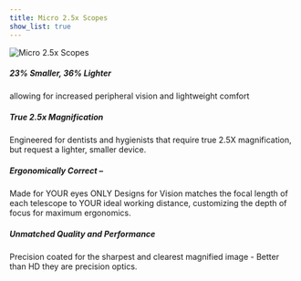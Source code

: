 ```yaml
---
title: Micro 2.5x Scopes
show_list: true
---
```


![Micro 2.5x Scopes](https://www.designsforvision.com/DentImg/2014DentMag/D-Micro2-5.jpg)

##### 23% Smaller, 36% Lighter

allowing for increased peripheral vision and lightweight comfort

##### True 2.5x Magnification

Engineered for dentists and hygienists that require true 2.5X magnification, but request a lighter, smaller device.

##### Ergonomically Correct –

Made for YOUR eyes ONLY
Designs for Vision matches the focal length of each telescope to YOUR ideal working distance, customizing the depth of focus for maximum ergonomics.

##### Unmatched Quality and Performance

Precision coated for the sharpest and clearest magnified image - Better than HD they are precision optics.
